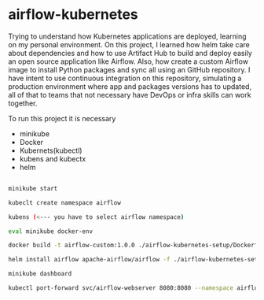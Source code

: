 # airflow-kubernetes

Trying to understand how Kubernetes applications are deployed, learning on my personal environment.
On this project, I learned how helm take care about dependencies and how to use Artifact Hub to build and deploy easily an open source application like Airflow.
Also, how create a custom Airflow image to install Python packages and sync all using an GitHub repository.
I have intent to use continuous integration on this repository, simulating a production environment where app and packages versions has to updated, all of that to teams that not necessary have DevOps or infra skills can work together.

To run this project it is necessary
- minikube
- Docker
- Kubernets(kubectl)
- kubens and kubectx
- helm


```bash

minikube start

kubeclt create namespace airflow

kubens (<--- you have to select airflow namespace)

eval minikube docker-env

docker build -t airflow-custom:1.0.0 ./airflow-kubernetes-setup/Dockerfile

helm install airflow apache-airflow/airflow -f ./airflow-kubernetes-setup/values.yaml --namespace airflow

minikube dashboard

kubectl port-forward svc/airflow-webserver 8080:8080 --namespace airflow
```